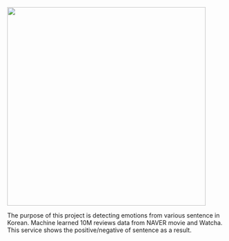 <img width="460" src="https://user-images.githubusercontent.com/11865340/121864194-987a9d80-cd37-11eb-9fb6-d3d22263b796.jpg">

The purpose of this project is detecting emotions from various sentence in Korean. Machine learned 10M reviews data from NAVER movie and Watcha. This service shows the positive/negative of sentence as a result. 
